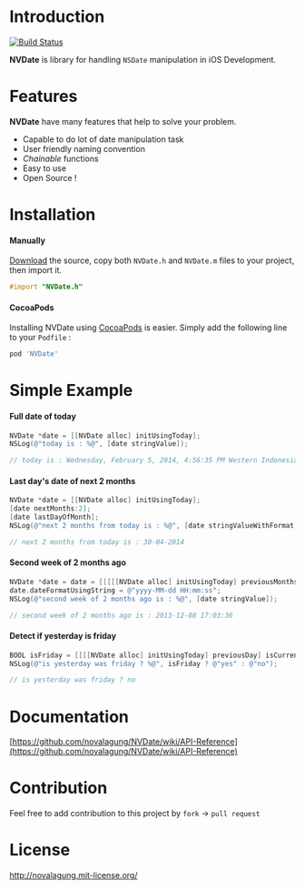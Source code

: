 Introduction
======

[![Build Status](https://travis-ci.org/novalagung/NVDate.png?branch=master)](https://travis-ci.org/novalagung/NVDate)

__NVDate__ is library for handling `NSDate` manipulation in iOS Development.


Features
======
__NVDate__ have many features that help to solve your problem.

* Capable to do lot of date manipulation task
* User friendly naming convention
* _Chainable_ functions
* Easy to use
* Open Source !


Installation
======

#### Manually

[Download](https://github.com/novalagung/NVDate/archive/master.zip) the source, copy both `NVDate.h` and `NVDate.m` files to your project, then import it.

```objectivec
#import "NVDate.h"
```

#### CocoaPods

Installing NVDate using [CocoaPods](http://cocoapods.org/) is easier. Simply add the following line to your `Podfile` :

```ruby
pod 'NVDate'
```


Simple Example
======
    
#### Full date of today

```objectivec
NVDate *date = [[NVDate alloc] initUsingToday];
NSLog(@"today is : %@", [date stringValue]);

// today is : Wednesday, February 5, 2014, 4:56:35 PM Western Indonesia Time
```

#### Last day's date of next 2 months

```objectivec
NVDate *date = [[NVDate alloc] initUsingToday];
[date nextMonths:2];
[date lastDayOfMonth];
NSLog(@"next 2 months from today is : %@", [date stringValueWithFormat:@"dd-MM-yyyy"]);

// next 2 months from today is : 30-04-2014
```

#### Second week of 2 months ago
    
```objectivec
NVDate *date = date = [[[[[NVDate alloc] initUsingToday] previousMonths:2] firstDayOfMonth] nextWeek];
date.dateFormatUsingString = @"yyyy-MM-dd HH:mm:ss";
NSLog(@"second week of 2 months ago is : %@", [date stringValue]);

// second week of 2 months ago is : 2013-12-08 17:03:36
```

#### Detect if yesterday is friday

```objectivec
BOOL isFriday = [[[[NVDate alloc] initUsingToday] previousDay] isCurrentDayName:NVDayUnitFriday];
NSLog(@"is yesterday was friday ? %@", isFriday ? @"yes" : @"no");

// is yesterday was friday ? no
```

Documentation
======

[https://github.com/novalagung/NVDate/wiki/API-Reference](https://github.com/novalagung/NVDate/wiki/API-Reference)


Contribution
======

Feel free to add contribution to this project by `fork` -> `pull request`


License
======

http://novalagung.mit-license.org/
